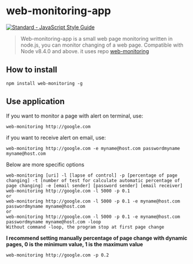 # web-monitoring-app

[![Standard - JavaScript Style Guide](https://cdn.rawgit.com/feross/standard/master/badge.svg)](https://github.com/feross/standard) 

> Web-monitoring-app is a small web page monitoring written in node.js, you can monitor changing of a web page. Compatible with Node v8.4.0 and above. it uses repo [web-monitoring](https://github.com/antoniomuso/web-monitoring)



## How to install
`npm install web-monitoring -g`
## Use application
If you want to monitor a page with alert on terminal, use:
```
web-monitoring http://google.com
```
if you want to receive alert on email, use:
```
web-monitoring http://google.com -e myname@host.com passwordmyname myname@host.com
```
Below are more specific options
```
web-monitoring [uri] -l [lapse of control] -p [percentage of page changing] -t [number of test for calculate automatic percentage of page changing] -e [email sender] [password sender] [email receiver]
web-monitoring http://google.com -l 5000 -p 0.1
or 
web-monitoring http://google.com -l 5000 -p 0.1 -e myname@host.com passwordmyname myname@host.com
or
web-monitoring http://google.com -l 5000 -p 0.1 -e myname@host.com passwordmyname myname@host.com -loop
Without command -loop, the program stop at first page change
```
**I recommend setting manually percentage of page change with dynamic pages, 0 is the minimum value, 1 is the maximum value**
```
web-monitoring http://google.com -p 0.2
```
